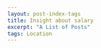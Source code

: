```yaml
---
layout: post-index-tags
title: Insight about salary
excerpt: "A List of Posts"
tags: Location
---
```


